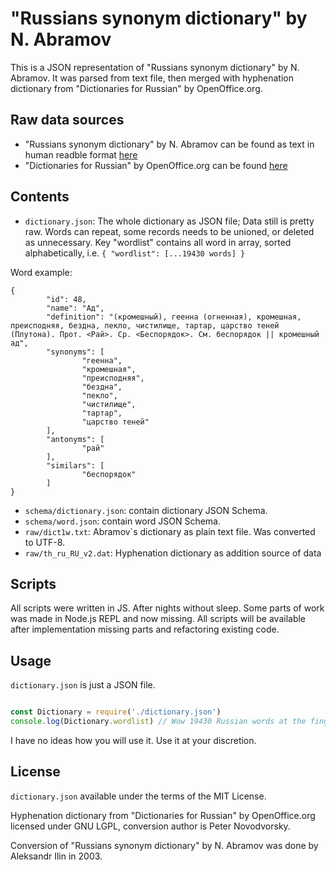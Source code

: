 # "Russians synonym dictionary" by N. Abramov

This is a JSON representation of "Russians synonym dictionary" by N. Abramov. It was parsed from text file, then merged with hyphenation dictionary from "Dictionaries for Russian" by OpenOffice.org.

## Raw data sources

* "Russians synonym dictionary" by N. Abramov can be found as text in human readble format [here](http://speakrus.ru/dict/#abramov)
* "Dictionaries for Russian" by OpenOffice.org can be found [here](https://extensions.openoffice.org/en/project/slovari-dlya-russkogo-yazyka-dictionaries-russian)

## Contents

* ```dictionary.json```: The whole dictionary as JSON file; Data still is pretty raw. Words can repeat, some records needs to be unioned, or deleted as unnecessary. Key "wordlist" contains all word in array, sorted alphabetically, i.e. ```{ "wordlist": [...19430 words] }```

Word example:

```
{ 
		"id": 48,
		"name": "Ад",
		"definition": "(кромешный), геенна (огненная), кромешная, преисподняя, бездна, пекло, чистилище, тартар, царство теней (Плутона). Прот. <Рай>. Ср. <Беспорядок>. См. беспорядок || кромешный ад",
		"synonyms": [
				"геенна",
				"кромешная",
				"преисподняя",
				"бездна",
				"пекло",
				"чистилище",
				"тартар",
				"царство теней"
		],
		"antonyms": [
				"рай"
		],
		"similars": [
				"беспорядок"
		]
}
```

* ```schema/dictionary.json```: contain dictionary JSON Schema. 
* ```schema/word.json```: contain word JSON Schema. 
* ```raw/dict1w.txt```: Abramov`s dictionary as plain text file. Was converted to UTF-8.
* ```raw/th_ru_RU_v2.dat```: Hyphenation dictionary as addition source of data

## Scripts

All scripts were written in JS. After nights without sleep. Some parts of work was made in Node.js REPL and now missing. All scripts will be available after implementation missing parts and refactoring existing code.

## Usage

 ```dictionary.json``` is just a JSON file. 
 
 ```javascript
 
 const Dictionary = require('./dictionary.json')
 console.log(Dictionary.wordlist) // Wow 19430 Russian words at the fingertips

 ```
 
 I have no ideas how you will use it. Use it at your discretion. 

## License

```dictionary.json``` available under the terms of the MIT License.

Hyphenation dictionary from "Dictionaries for Russian" by OpenOffice.org licensed under GNU LGPL, conversion author is Peter Novodvorsky.

Сonversion of "Russians synonym dictionary" by N. Abramov was done by Aleksandr Ilin in 2003.